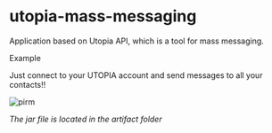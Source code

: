 # utopia-mass-messaging
Application based on Utopia API, which is a tool for mass messaging.

Example

Just connect to your UTOPIA account and send messages to all your contacts!!

![pirm](https://user-images.githubusercontent.com/77910713/115236921-9bd11e80-a124-11eb-9fb9-2b254834b4bf.JPG)

*The jar file is located in the artifact folder*
